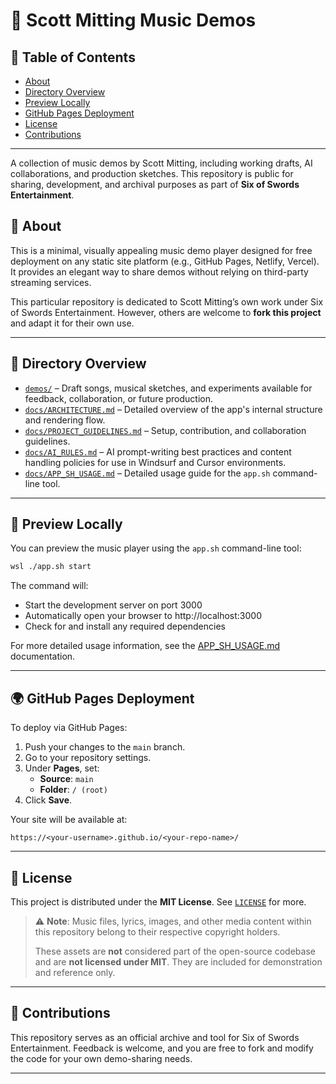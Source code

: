 # 🎵 Scott Mitting Music Demos

## 🧭 Table of Contents
- [About](#-about)
- [Directory Overview](#-directory-overview)
- [Preview Locally](#-preview-locally)
- [GitHub Pages Deployment](#-github-pages-deployment)
- [License](#-license)
- [Contributions](#-contributions)

---

A collection of music demos by Scott Mitting, including working drafts, AI collaborations, and production sketches. This repository is public for sharing, development, and archival purposes as part of **Six of Swords Entertainment**.

## 🌟 About

This is a minimal, visually appealing music demo player designed for free deployment on any static site platform (e.g., GitHub Pages, Netlify, Vercel). It provides an elegant way to share demos without relying on third-party streaming services.

This particular repository is dedicated to Scott Mitting’s own work under Six of Swords Entertainment. However, others are welcome to **fork this project** and adapt it for their own use.

---

## 📁 Directory Overview

- [`demos/`](demos/) – Draft songs, musical sketches, and experiments available for feedback, collaboration, or future production.
- [`docs/ARCHITECTURE.md`](docs/ARCHITECTURE.md) – Detailed overview of the app's internal structure and rendering flow.
- [`docs/PROJECT_GUIDELINES.md`](docs/PROJECT_GUIDELINES.md) – Setup, contribution, and collaboration guidelines.
- [`docs/AI_RULES.md`](docs/AI_RULES.md) – AI prompt-writing best practices and content handling policies for use in Windsurf and Cursor environments.
- [`docs/APP_SH_USAGE.md`](docs/APP_SH_USAGE.md) – Detailed usage guide for the `app.sh` command-line tool.

---

## 🚀 Preview Locally

You can preview the music player using the `app.sh` command-line tool:

```bash
wsl ./app.sh start
```

The command will:
- Start the development server on port 3000
- Automatically open your browser to http://localhost:3000
- Check for and install any required dependencies

For more detailed usage information, see the [APP_SH_USAGE.md](docs/APP_SH_USAGE.md) documentation.

---

## 🌍 GitHub Pages Deployment

To deploy via GitHub Pages:

1. Push your changes to the `main` branch.
2. Go to your repository settings.
3. Under **Pages**, set:
   - **Source**: `main`
   - **Folder**: `/ (root)`
4. Click **Save**.

Your site will be available at:

```
https://<your-username>.github.io/<your-repo-name>/
```

---

## 📜 License

This project is distributed under the **MIT License**. See [`LICENSE`](LICENSE) for more.

> ⚠️ **Note**: Music files, lyrics, images, and other media content within this repository belong to their respective copyright holders.
>
> These assets are **not** considered part of the open-source codebase and are **not licensed under MIT**. They are included for demonstration and reference only.

---

## 🤝 Contributions

This repository serves as an official archive and tool for Six of Swords Entertainment. Feedback is welcome, and you are free to fork and modify the code for your own demo-sharing needs.

---
